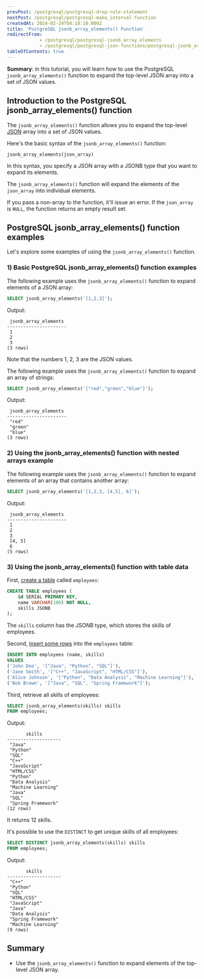 ```yaml
---
prevPost: /postgresql/postgresql-drop-role-statement
nextPost: /postgresql/postgresql-make_interval-function
createdAt: 2024-02-24T04:18:10.000Z
title: 'PostgreSQL jsonb_array_elements() Function'
redirectFrom:
            - /postgresql/postgresql-jsonb_array_elements 
            - /postgresql/postgresql-json-functions/postgresql-jsonb_array_elements
tableOfContents: true
---
```


**Summary**: in this tutorial, you will learn how to use the PostgreSQL `jsonb_array_elements()` function to expand the top-level JSON array into a set of JSON values.

## Introduction to the PostgreSQL jsonb_array_elements() function

The `jsonb_array_elements()` function allows you to expand the top-level [JSON](/postgresql/postgresql-json) array into a set of JSON values.

Here's the basic syntax of the `jsonb_array_elements()` function:

```
jsonb_array_elements(json_array)
```

In this syntax, you specify a JSON array with a JSONB type that you want to expand its elements.

The `jsonb_array_elements()` function will expand the elements of the `json_array` into individual elements.

If you pass a non-array to the function, it'll issue an error. If the `json_array` is `NULL`, the function returns an empty result set.

## PostgreSQL jsonb_array_elements() function examples

Let's explore some examples of using the `jsonb_array_elements()` function.

### 1) Basic PostgreSQL jsonb_array_elements() function examples

The following example uses the `jsonb_array_elements()` function to expand elements of a JSON array:

```sql
SELECT jsonb_array_elements('[1,2,3]');
```

Output:

```
 jsonb_array_elements
----------------------
 1
 2
 3
(3 rows)
```

Note that the numbers 1, 2, 3 are the JSON values.

The following example uses the `jsonb_array_elements()` function to expand an array of strings:

```sql
SELECT jsonb_array_elements('["red","green","blue"]');
```

Output:

```
 jsonb_array_elements
----------------------
 "red"
 "green"
 "blue"
(3 rows)
```

### 2) Using the jsonb_array_elements() function with nested arrays example

The following example uses the `jsonb_array_elements()` function to expand elements of an array that contains another array:

```sql
SELECT jsonb_array_elements('[1,2,3, [4,5], 6]');
```

Output:

```
 jsonb_array_elements
----------------------
 1
 2
 3
 [4, 5]
 6
(5 rows)
```

### 3) Using the jsonb_array_elements() function with table data

First, [create a table](/postgresql/postgresql-create-table) called `employees`:

```sql
CREATE TABLE employees (
    id SERIAL PRIMARY KEY,
    name VARCHAR(100) NOT NULL,
    skills JSONB
);
```

The `skills` column has the JSONB type, which stores the skills of employees.

Second, [insert some rows](/postgresql/postgresql-insert-multiple-rows) into the `employees` table:

```sql
INSERT INTO employees (name, skills)
VALUES
('John Doe', '["Java", "Python", "SQL"]'),
('Jane Smith', '["C++", "JavaScript", "HTML/CSS"]'),
('Alice Johnson', '["Python", "Data Analysis", "Machine Learning"]'),
('Bob Brown', '["Java", "SQL", "Spring Framework"]');
```

Third, retrieve all skills of employees:

```sql
SELECT jsonb_array_elements(skills) skills
FROM employees;
```

Output:

```
       skills
--------------------
 "Java"
 "Python"
 "SQL"
 "C++"
 "JavaScript"
 "HTML/CSS"
 "Python"
 "Data Analysis"
 "Machine Learning"
 "Java"
 "SQL"
 "Spring Framework"
(12 rows)
```

It returns 12 skills.

It's possible to use the `DISTINCT` to get unique skills of all employees:

```sql
SELECT DISTINCT jsonb_array_elements(skills) skills
FROM employees;
```

Output:

```
       skills
--------------------
 "C++"
 "Python"
 "SQL"
 "HTML/CSS"
 "JavaScript"
 "Java"
 "Data Analysis"
 "Spring Framework"
 "Machine Learning"
(9 rows)
```

## Summary

- Use the `jsonb_array_elements()` function to expand elements of the top-level JSON array.
